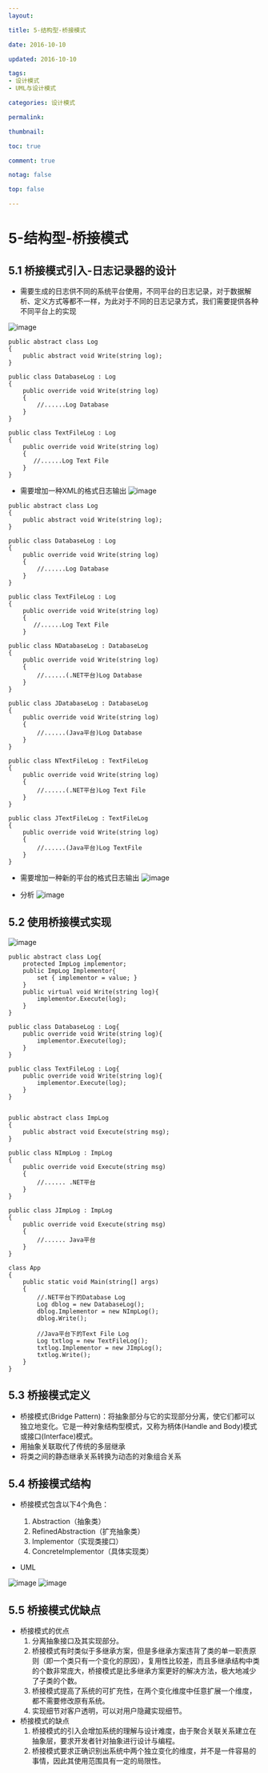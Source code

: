 ```yaml
---
layout:

title: 5-结构型-桥接模式

date: 2016-10-10

updated: 2016-10-10

tags:
- 设计模式
- UML与设计模式

categories: 设计模式

permalink:

thumbnail:

toc: true

comment: true

notag: false

top: false

---
```


# 5-结构型-桥接模式

## 5.1 桥接模式引入-日志记录器的设计

- 需要生成的日志供不同的系统平台使用，不同平台的日志记录，对于数据解析、定义方式等都不一样，为此对于不同的日志记录方式，我们需要提供各种不同平台上的实现

![image](http://clsaazydpimgbed-10042610.cos.myqcloud.com/5-1-1-1.png)
```
public abstract class Log
{
    public abstract void Write(string log);
}

public class DatabaseLog : Log
{
    public override void Write(string log)
    {
        //......Log Database
    }
}

public class TextFileLog : Log
{
    public override void Write(string log)
    {
       //......Log Text File
    }
}

```

- 需要增加一种XML的格式日志输出
![image](http://clsaazydpimgbed-10042610.cos.myqcloud.com/5-1-1-2.png)
```
public abstract class Log
{
    public abstract void Write(string log);
}

public class DatabaseLog : Log
{
    public override void Write(string log)
    {
        //......Log Database
    }
}

public class TextFileLog : Log
{
    public override void Write(string log)
    {
       //......Log Text File
    }

```

```
public class NDatabaseLog : DatabaseLog
{
    public override void Write(string log)
    {
        //......(.NET平台)Log Database
    }
}

public class JDatabaseLog : DatabaseLog
{
    public override void Write(string log)
    {
        //......(Java平台)Log Database
    }
}

public class NTextFileLog : TextFileLog
{
    public override void Write(string log)
    {
        //......(.NET平台)Log Text File
    }
}

public class JTextFileLog : TextFileLog
{
    public override void Write(string log)
    {
        //......(Java平台)Log TextFile
    }
}

```

- 需要增加一种新的平台的格式日志输出
![image](http://clsaazydpimgbed-10042610.cos.myqcloud.com/5-1-1-3.png)

- 分析
![image](http://clsaazydpimgbed-10042610.cos.myqcloud.com/5-1-1-4.png)

## 5.2 使用桥接模式实现

![image](http://clsaazydpimgbed-10042610.cos.myqcloud.com/5-1-1-5.png)
```
public abstract class Log{
    protected ImpLog implementor;
    public ImpLog Implementor{
        set { implementor = value; }   
    }
    public virtual void Write(string log){
        implementor.Execute(log);
    }
}

public class DatabaseLog : Log{
    public override void Write(string log){
        implementor.Execute(log);
    }
}

public class TextFileLog : Log{
    public override void Write(string log){
        implementor.Execute(log);
    }
}


```


```
public abstract class ImpLog
{
    public abstract void Execute(string msg);
}

public class NImpLog : ImpLog
{
    public override void Execute(string msg)
    {
        //...... .NET平台
    }
}

public class JImpLog : ImpLog
{
    public override void Execute(string msg)
    {
        //...... Java平台
    }
}

```


```
class App
{
    public static void Main(string[] args)
    {
        //.NET平台下的Database Log
        Log dblog = new DatabaseLog();
        dblog.Implementor = new NImpLog();
        dblog.Write();
       
        //Java平台下的Text File Log
        Log txtlog = new TextFileLog();
        txtlog.Implementor = new JImpLog();
        txtlog.Write();
    }
}

```

## 5.3 桥接模式定义

- 桥接模式(Bridge Pattern)：将抽象部分与它的实现部分分离，使它们都可以独立地变化。它是一种对象结构型模式，又称为柄体(Handle and Body)模式或接口(Interface)模式。
- 用抽象关联取代了传统的多层继承
- 将类之间的静态继承关系转换为动态的对象组合关系

## 5.4 桥接模式结构

- 桥接模式包含以下4个角色：
    1. Abstraction（抽象类）
    2. RefinedAbstraction（扩充抽象类）
    3. Implementor（实现类接口）
    4. ConcreteImplementor（具体实现类）

- UML

![image](http://clsaazydpimgbed-10042610.cos.myqcloud.com/5-4-1-1.png)
![image](http://clsaazydpimgbed-10042610.cos.myqcloud.com/5-4-1-2.png)

## 5.5 桥接模式优缺点

- 桥接模式的优点
    1. 分离抽象接口及其实现部分。 
    2. 桥接模式有时类似于多继承方案，但是多继承方案违背了类的单一职责原则（即一个类只有一个变化的原因），复用性比较差，而且多继承结构中类的个数非常庞大，桥接模式是比多继承方案更好的解决方法，极大地减少了子类的个数。 
    3. 桥接模式提高了系统的可扩充性，在两个变化维度中任意扩展一个维度，都不需要修改原有系统。 
    4. 实现细节对客户透明，可以对用户隐藏实现细节。 
- 桥接模式的缺点
    1. 桥接模式的引入会增加系统的理解与设计难度，由于聚合关联关系建立在抽象层，要求开发者针对抽象进行设计与编程。
    2. 桥接模式要求正确识别出系统中两个独立变化的维度，并不是一件容易的事情，因此其使用范围具有一定的局限性。 




















